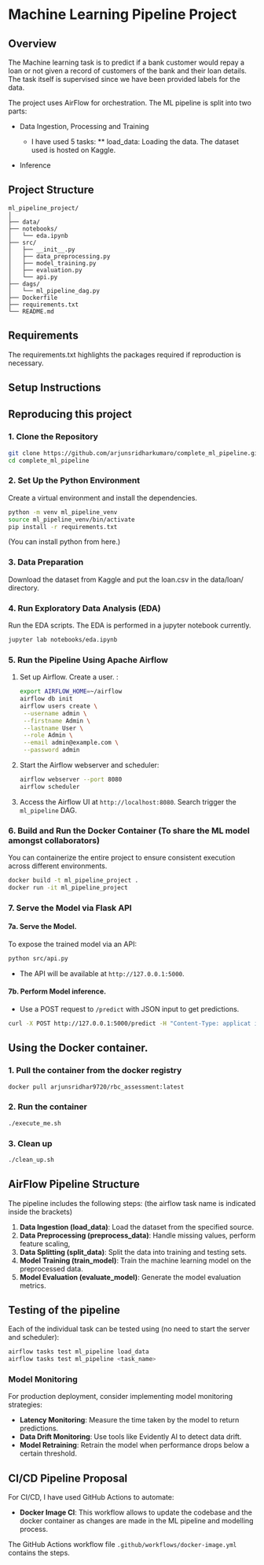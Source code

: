 
# Machine Learning Pipeline Project

## Overview
The Machine learning task is to predict if a bank customer would repay a loan or not given a record of customers of the bank and their loan details.
The task itself is supervised since we have been provided labels for the data.

The project uses AirFlow for orchestration. The ML pipeline is split into two parts:
* Data Ingestion, Processing and Training
    * I have used 5 tasks:
    ** load_data: Loading the data. The dataset used is hosted on Kaggle.

* Inference

## Project Structure
```
ml_pipeline_project/
│
├── data/
├── notebooks/
│   └── eda.ipynb
├── src/
│   ├── __init__.py
│   ├── data_preprocessing.py
│   ├── model_training.py
│   ├── evaluation.py
│   └── api.py
├── dags/
│   └── ml_pipeline_dag.py
├── Dockerfile
├── requirements.txt
└── README.md
```

## Requirements
The requirements.txt highlights the packages required if reproduction is necessary.

## Setup Instructions
## Reproducing this project

### 1. Clone the Repository
```bash
git clone https://github.com/arjunsridharkumaro/complete_ml_pipeline.git
cd complete_ml_pipeline
```

### 2. Set Up the Python Environment
Create a virtual environment and install the dependencies.
```bash
python -m venv ml_pipeline_venv
source ml_pipeline_venv/bin/activate
pip install -r requirements.txt
```
(You can install python from here.)

### 3. Data Preparation
Download the dataset from Kaggle and put the loan.csv in the data/loan/ directory.

### 4. Run Exploratory Data Analysis (EDA)
Run the EDA scripts. The EDA is performed in a jupyter notebook currently.
```bash
jupyter lab notebooks/eda.ipynb
```

### 5. Run the Pipeline Using Apache Airflow
1. Set up Airflow. Create a user. :
   ```bash
   export AIRFLOW_HOME=~/airflow
   airflow db init
   airflow users create \
    --username admin \
    --firstname Admin \
    --lastname User \
    --role Admin \
    --email admin@example.com \
    --password admin
   ```
2. Start the Airflow webserver and scheduler:
   ```bash
   airflow webserver --port 8080
   airflow scheduler
   ```
3. Access the Airflow UI at `http://localhost:8080`. Search trigger the `ml_pipeline` DAG.

### 6. Build and Run the Docker Container (To share the ML model amongst collaborators)
You can containerize the entire project to ensure consistent execution across different environments.
```bash
docker build -t ml_pipeline_project .
docker run -it ml_pipeline_project
```

### 7.  Serve the Model via Flask API

#### 7a. Serve the Model.
To expose the trained model via an API:
```bash
python src/api.py
```
- The API will be available at `http://127.0.0.1:5000`.

#### 7b. Perform Model inference.
- Use a POST request to `/predict` with JSON input to get predictions.
```bash
curl -X POST http://127.0.0.1:5000/predict -H "Content-Type: applicat ion/json" -d '{"features": [1,debt_consolidation,0.1496,194.02,10.71441777,4,667,3180.041667,3839,76.8,0,0,1]}'
```
## Using the Docker container.

### 1. Pull the container from the docker registry
```bash
docker pull arjunsridhar9720/rbc_assessment:latest
```

### 2. Run the container
```bash
./execute_me.sh
```
### 3. Clean up
```bash
./clean_up.sh
```

## AirFlow Pipeline Structure
The pipeline includes the following steps: (the airflow task name is indicated inside the brackets)
1. **Data Ingestion (load_data)**: Load the dataset from the specified source.
2. **Data Preprocessing (preprocess_data)**: Handle missing values, perform feature scaling,
3. **Data Splitting (split_data)**: Split the data into training and testing sets.
3. **Model Training (train_model)**: Train the machine learning model on the preprocessed data.
4. **Model Evaluation (evaluate_model)**: Generate the model evaluation metrics.

## Testing of the pipeline
Each of the individual task can be tested using (no need to start the server and scheduler):
```bash
airflow tasks test ml_pipeline load_data
airflow tasks test ml_pipeline <task_name>
```

### Model Monitoring
For production deployment, consider implementing model monitoring strategies:
- **Latency Monitoring**: Measure the time taken by the model to return predictions.
- **Data Drift Monitoring**: Use tools like Evidently AI to detect data drift.
- **Model Retraining**: Retrain the model when performance drops below a certain threshold.


## CI/CD Pipeline Proposal
For CI/CD, I have used GitHub Actions to automate:
- **Docker Image CI**: This workflow allows to update the codebase and the docker container as changes are made in the ML pipeline and modelling process.

The GitHub Actions workflow file `.github/workflows/docker-image.yml` contains the steps.
